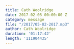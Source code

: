 ```yaml
---
title: Cath Woolridge
date: 2017-02-05 00:00:00 Z
category: message
file: "/2017/05-02-2017.mp3"
author: Cath Woolridge
duration: '01:17:42'
length: '111904435'
---
```


